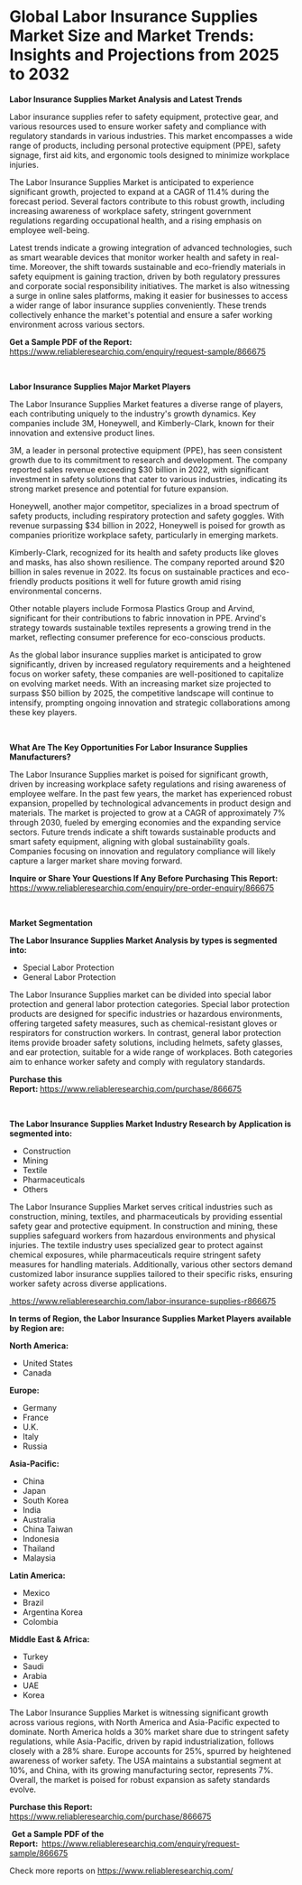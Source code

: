 <p><h1>Global Labor Insurance Supplies Market Size and Market Trends: Insights and Projections from 2025 to 2032</h1></p><p><strong>Labor Insurance Supplies Market Analysis and Latest Trends</strong></p>
<p><p>Labor insurance supplies refer to safety equipment, protective gear, and various resources used to ensure worker safety and compliance with regulatory standards in various industries. This market encompasses a wide range of products, including personal protective equipment (PPE), safety signage, first aid kits, and ergonomic tools designed to minimize workplace injuries. </p><p>The Labor Insurance Supplies Market is anticipated to experience significant growth, projected to expand at a CAGR of 11.4% during the forecast period. Several factors contribute to this robust growth, including increasing awareness of workplace safety, stringent government regulations regarding occupational health, and a rising emphasis on employee well-being. </p><p>Latest trends indicate a growing integration of advanced technologies, such as smart wearable devices that monitor worker health and safety in real-time. Moreover, the shift towards sustainable and eco-friendly materials in safety equipment is gaining traction, driven by both regulatory pressures and corporate social responsibility initiatives. The market is also witnessing a surge in online sales platforms, making it easier for businesses to access a wider range of labor insurance supplies conveniently. These trends collectively enhance the market's potential and ensure a safer working environment across various sectors.</p></p>
<p><strong>Get a Sample PDF of the Report:&nbsp;</strong> <a href="https://www.reliableresearchiq.com/enquiry/request-sample/866675?utm_campaign=2247&utm_medium=2&utm_source=Github&utm_content=ia&utm_term=04042025&utm_id=labor-insurance-supplies">https://www.reliableresearchiq.com/enquiry/request-sample/866675</a></p>
<p>&nbsp;</p>
<p><strong>Labor Insurance Supplies Major Market Players</strong></p>
<p><p>The Labor Insurance Supplies Market features a diverse range of players, each contributing uniquely to the industry's growth dynamics. Key companies include 3M, Honeywell, and Kimberly-Clark, known for their innovation and extensive product lines.</p><p>3M, a leader in personal protective equipment (PPE), has seen consistent growth due to its commitment to research and development. The company reported sales revenue exceeding $30 billion in 2022, with significant investment in safety solutions that cater to various industries, indicating its strong market presence and potential for future expansion.</p><p>Honeywell, another major competitor, specializes in a broad spectrum of safety products, including respiratory protection and safety goggles. With revenue surpassing $34 billion in 2022, Honeywell is poised for growth as companies prioritize workplace safety, particularly in emerging markets.</p><p>Kimberly-Clark, recognized for its health and safety products like gloves and masks, has also shown resilience. The company reported around $20 billion in sales revenue in 2022. Its focus on sustainable practices and eco-friendly products positions it well for future growth amid rising environmental concerns.</p><p>Other notable players include Formosa Plastics Group and Arvind, significant for their contributions to fabric innovation in PPE. Arvind's strategy towards sustainable textiles represents a growing trend in the market, reflecting consumer preference for eco-conscious products.</p><p>As the global labor insurance supplies market is anticipated to grow significantly, driven by increased regulatory requirements and a heightened focus on worker safety, these companies are well-positioned to capitalize on evolving market needs. With an increasing market size projected to surpass $50 billion by 2025, the competitive landscape will continue to intensify, prompting ongoing innovation and strategic collaborations among these key players.</p></p>
<p>&nbsp;</p>
<p><strong>What Are The Key Opportunities For Labor Insurance Supplies Manufacturers?</strong></p>
<p><p>The Labor Insurance Supplies market is poised for significant growth, driven by increasing workplace safety regulations and rising awareness of employee welfare. In the past few years, the market has experienced robust expansion, propelled by technological advancements in product design and materials. The market is projected to grow at a CAGR of approximately 7% through 2030, fueled by emerging economies and the expanding service sectors. Future trends indicate a shift towards sustainable products and smart safety equipment, aligning with global sustainability goals. Companies focusing on innovation and regulatory compliance will likely capture a larger market share moving forward.</p></p>
<p><strong>Inquire or Share Your Questions If Any Before Purchasing This Report:</strong> <a href="https://www.reliableresearchiq.com/enquiry/pre-order-enquiry/866675?utm_campaign=2247&utm_medium=2&utm_source=Github&utm_content=ia&utm_term=04042025&utm_id=labor-insurance-supplies">https://www.reliableresearchiq.com/enquiry/pre-order-enquiry/866675</a></p>
<p>&nbsp;</p>
<p><strong>Market Segmentation</strong></p>
<p><strong>The Labor Insurance Supplies Market Analysis by types is segmented into:</strong></p>
<p><ul><li>Special Labor Protection</li><li>General Labor Protection</li></ul></p>
<p><p>The Labor Insurance Supplies market can be divided into special labor protection and general labor protection categories. Special labor protection products are designed for specific industries or hazardous environments, offering targeted safety measures, such as chemical-resistant gloves or respirators for construction workers. In contrast, general labor protection items provide broader safety solutions, including helmets, safety glasses, and ear protection, suitable for a wide range of workplaces. Both categories aim to enhance worker safety and comply with regulatory standards.</p></p>
<p><strong>Purchase this Report:&nbsp;</strong><a href="https://www.reliableresearchiq.com/purchase/866675?utm_campaign=2247&utm_medium=2&utm_source=Github&utm_content=ia&utm_term=04042025&utm_id=labor-insurance-supplies">https://www.reliableresearchiq.com/purchase/866675</a></p>
<p>&nbsp;</p>
<p><strong>The Labor Insurance Supplies Market Industry Research by Application is segmented into:</strong></p>
<p><ul><li>Construction</li><li>Mining</li><li>Textile</li><li>Pharmaceuticals</li><li>Others</li></ul></p>
<p><p>The Labor Insurance Supplies Market serves critical industries such as construction, mining, textiles, and pharmaceuticals by providing essential safety gear and protective equipment. In construction and mining, these supplies safeguard workers from hazardous environments and physical injuries. The textile industry uses specialized gear to protect against chemical exposures, while pharmaceuticals require stringent safety measures for handling materials. Additionally, various other sectors demand customized labor insurance supplies tailored to their specific risks, ensuring worker safety across diverse applications.</p></p>
<p><a href="https://www.reliableresearchiq.com/labor-insurance-supplies-r866675?utm_campaign=2247&utm_medium=2&utm_source=Github&utm_content=ia&utm_term=04042025&utm_id=labor-insurance-supplies">&nbsp;https://www.reliableresearchiq.com/labor-insurance-supplies-r866675</a></p>
<p><strong>In terms of Region, the Labor Insurance Supplies Market Players available by Region are:</strong></p>
<p>
    <p> <strong> North America: </strong>
        <ul>
            <li>United States</li>
            <li>Canada</li>
        </ul>
        </p> 
    <p> <strong> Europe: </strong>
        <ul>
            <li>Germany</li>
            <li>France</li>
            <li>U.K.</li>
            <li>Italy</li>
            <li>Russia</li>
        </ul>
        </p> 
    <p> <strong> Asia-Pacific: </strong>
        <ul>
            <li>China</li>
            <li>Japan</li>
            <li>South Korea</li>
            <li>India</li>
            <li>Australia</li>
            <li>China Taiwan</li>
            <li>Indonesia</li>
            <li>Thailand</li>
            <li>Malaysia</li>
        </ul>
        </p> 
    <p> <strong> Latin America: </strong>
        <ul>
            <li>Mexico</li>
            <li>Brazil</li>
            <li>Argentina Korea</li>
            <li>Colombia</li>
        </ul>
        </p> 
    <p> <strong> Middle East & Africa: </strong>
        <ul>
            <li>Turkey</li>
            <li>Saudi</li>
            <li>Arabia</li>
            <li>UAE</li>
            <li>Korea</li>
        </ul>
    </p>
    </p>
<p><p>The Labor Insurance Supplies Market is witnessing significant growth across various regions, with North America and Asia-Pacific expected to dominate. North America holds a 30% market share due to stringent safety regulations, while Asia-Pacific, driven by rapid industrialization, follows closely with a 28% share. Europe accounts for 25%, spurred by heightened awareness of worker safety. The USA maintains a substantial segment at 10%, and China, with its growing manufacturing sector, represents 7%. Overall, the market is poised for robust expansion as safety standards evolve.</p></p>
<p><strong>Purchase this Report: </strong><a href="https://www.reliableresearchiq.com/purchase/866675?utm_campaign=2247&utm_medium=2&utm_source=Github&utm_content=ia&utm_term=04042025&utm_id=labor-insurance-supplies">https://www.reliableresearchiq.com/purchase/866675</a></p>
<p>&nbsp;<strong>Get a Sample PDF of the Report:&nbsp;&nbsp;</strong><a href="https://www.reliableresearchiq.com/enquiry/request-sample/866675?utm_campaign=2247&utm_medium=2&utm_source=Github&utm_content=ia&utm_term=04042025&utm_id=labor-insurance-supplies">https://www.reliableresearchiq.com/enquiry/request-sample/866675</a></p>
<p><strong></strong></p>
<p>Check more reports on <a href="https://www.reliableresearchiq.com/?utm_campaign=2247&utm_medium=2&utm_source=Github&utm_content=ia&utm_term=04042025&utm_id=labor-insurance-supplies">https://www.reliableresearchiq.com/</a></p>